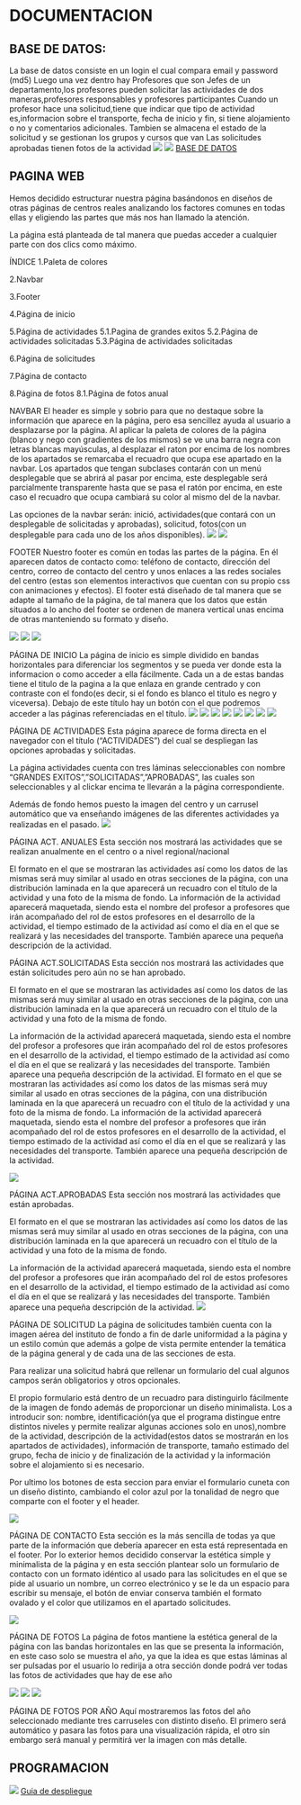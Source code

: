 # DOCUMENTACION
## BASE DE DATOS:

La base de datos consiste en un login el cual compara email y password (md5)
Luego una vez dentro hay Profesores que son Jefes de un departamento,los profesores pueden solicitar las actividades de dos maneras,profesores responsables y profesores participantes
Cuando un profesor hace una solicitud,tiene que indicar que tipo de actividad es,informacion sobre el transporte, fecha de inicio y fin, si tiene alojamiento o no y
comentarios adicionales.
Tambien se almacena el estado de la solicitud y se gestionan los grupos y cursos que van
Las solicitudes aprobadas tienen fotos de la actividad
![](ER.png)
![](https://github.com/paco11111/DAM1_Equipo1/blob/819450778aa33353f1181a760f5cb26825788a63/Markdown/BDR.png)
[BASE DE DATOS](https://educantabria.sharepoint.com/sites/RetoDAM1_2324-Equipo1/_layouts/15/download.aspx?UniqueId=4c0ff03c%2Df8a7%2D489f%2Dbca0%2Dfd9c0769260f)

## PAGINA WEB

Hemos decidido estructurar nuestra página basándonos en diseños de otras páginas de centros reales analizando los factores comunes en todas ellas y eligiendo las partes que más nos han llamado la atención.

La página está planteada de tal manera que puedas acceder a cualquier parte con dos clics como máximo. 

ÍNDICE
1.Paleta de colores

2.Navbar

3.Footer

4.Página de inicio

5.Página de actividades
5.1.Pagina de grandes exitos
5.2.Página de actividades solicitadas
5.3.Página de actividades solicitadas

6.Página de solicitudes

7.Página de contacto

8.Página de fotos
	8.1.Página de fotos anual















NAVBAR
El header es simple y sobrio para que no destaque sobre la información que aparece en la página, pero esa sencillez ayuda al usuario a desplazarse por la página. Al aplicar la paleta de colores de la página (blanco y nego con gradientes de los mismos) se ve una barra negra con letras blancas mayúsculas, al desplazar el raton por encima de los nombres de los apartados se remarcaba el recuadro que ocupa ese apartado en la navbar. Los apartados que tengan subclases contarán con un menú desplegable que se abrirá al pasar por encima, este desplegable será parcialmente transparente hasta que se pasa el ratón por encima, en este caso  el recuadro que ocupa cambiará su color al mismo del de la navbar.

Las opciones de la navbar serán: inició, actividades(que contará con un desplegable de solicitadas y aprobadas), solicitud, fotos(con un desplegable para cada uno de los años disponibles).
![](https://github.com/paco11111/DAM1_Equipo1/blob/340a34f581aa88497dc8941bc88f132de7efa4de/Recursos/Navbar.PNG)
![](https://github.com/paco11111/DAM1_Equipo1/blob/340a34f581aa88497dc8941bc88f132de7efa4de/Recursos/Navbar_cod.PNG)



FOOTER
Nuestro footer es común en todas las partes de la página. En él aparecen datos de contacto como: teléfono de contacto, dirección del centro, correo de contacto del centro y unos enlaces a las redes sociales del centro (estas son elementos interactivos que cuentan con su propio css con animaciones y efectos).
El footer está diseñado de tal manera que se adapte al tamaño de la página, de tal manera que los datos que están situados a lo ancho del footer se ordenen de manera vertical unas encima de otras manteniendo su formato y diseño.

![](https://github.com/paco11111/DAM1_Equipo1/blob/340a34f581aa88497dc8941bc88f132de7efa4de/Recursos/footer.PNG)
![](https://github.com/paco11111/DAM1_Equipo1/blob/340a34f581aa88497dc8941bc88f132de7efa4de/Recursos/footer_cod.PNG)
![](https://github.com/paco11111/DAM1_Equipo1/blob/84463836a3a3f12309a130018612e19641fbb654/Recursos/ajuste%20tama%C3%B1o.PNG
)

PÁGINA DE INICIO
La página de inicio es simple dividido en bandas horizontales para diferenciar los segmentos y se pueda ver donde esta la informacion o como acceder a ella fácilmente. Cada un a de estas bandas tiene el titulo de la pagina a la que enlaza en grande centrado y con contraste con el fondo(es decir, si el fondo es blanco el titulo es negro y viceversa). Debajo de este título hay un botón con el que podremos acceder a las páginas referenciadas en el título.
![](https://github.com/paco11111/DAM1_Equipo1/blob/340a34f581aa88497dc8941bc88f132de7efa4de/Recursos/Inicio1.PNG)
![](https://github.com/paco11111/DAM1_Equipo1/blob/340a34f581aa88497dc8941bc88f132de7efa4de/Recursos/Inicio2.PNG)
![](https://github.com/paco11111/DAM1_Equipo1/blob/340a34f581aa88497dc8941bc88f132de7efa4de/Recursos/Inicio3.PNG)
![](https://github.com/paco11111/DAM1_Equipo1/blob/340a34f581aa88497dc8941bc88f132de7efa4de/Recursos/Inicio4.PNG)
![](https://github.com/paco11111/DAM1_Equipo1/blob/340a34f581aa88497dc8941bc88f132de7efa4de/Recursos/Inicio5.PNG)
![](https://github.com/paco11111/DAM1_Equipo1/blob/84463836a3a3f12309a130018612e19641fbb654/Recursos/Formato%20de%20la%20pagina.PNG)
![](https://github.com/paco11111/DAM1_Equipo1/blob/84463836a3a3f12309a130018612e19641fbb654/Recursos/Section.PNG)
![](https://github.com/paco11111/DAM1_Equipo1/blob/84463836a3a3f12309a130018612e19641fbb654/Recursos/boytones.PNG)

PÁGINA DE ACTIVIDADES
Esta página aparece de forma directa en el navegador con el título (“ACTIVIDADES”) del cual se despliegan las opciones aprobadas y solicitadas.

La página actividades cuenta con tres láminas seleccionables con nombre “GRANDES EXITOS”,”SOLICITADAS”,”APROBADAS”, las cuales son seleccionables y al clickar encima te llevarán a la página correspondiente.

Además de fondo hemos puesto la imagen del centro  y un carrusel automático que va enseñando imágenes de las diferentes actividades ya realizadas en el pasado. 
![](https://github.com/paco11111/DAM1_Equipo1/blob/340a34f581aa88497dc8941bc88f132de7efa4de/Recursos/Actividades.PNG)


PÁGINA ACT. ANUALES
Esta sección nos mostrará las actividades que se realizan anualmente en el centro o  a nivel regional/nacional

El formato en el que se mostraran las actividades así como los datos de las mismas será muy similar al usado en otras secciones de la página, con una distribución laminada en la que aparecerá un recuadro con el título de la actividad y una foto de la misma de fondo. 
La información de la actividad aparecerá maquetada, siendo esta el nombre del profesor a profesores que irán acompañado del rol de estos profesores en el desarrollo de la actividad, el tiempo estimado de la actividad así como el día en el que se realizará y las necesidades del transporte. También aparece una pequeña descripción de la actividad.

PÁGINA ACT.SOLICITADAS
Esta sección nos mostrará las actividades que están solicitudes pero aún no se han aprobado.

El formato en el que se mostraran las actividades así como los datos de las mismas será muy similar al usado en otras secciones de la página, con una distribución laminada en la que aparecerá un recuadro con el título de la actividad y una foto de la misma de fondo.

La información de la actividad aparecerá maquetada, siendo esta el nombre del profesor a profesores que irán acompañado del rol de estos profesores en el desarrollo de la actividad, el tiempo estimado de la actividad así como el día en el que se realizará y las necesidades del transporte. También aparece una pequeña descripción de la actividad.
El formato en el que se mostraran las actividades así como los datos de las mismas será muy similar al usado en otras secciones de la página, con una distribución laminada en la que aparecerá un recuadro con el título de la actividad y una foto de la misma de fondo. 
La información de la actividad aparecerá maquetada, siendo esta el nombre del profesor a profesores que irán acompañado del rol de estos profesores en el desarrollo de la actividad, el tiempo estimado de la actividad así como el día en el que se realizará y las necesidades del transporte. También aparece una pequeña descripción de la actividad.

![](https://github.com/paco11111/DAM1_Equipo1/blob/340a34f581aa88497dc8941bc88f132de7efa4de/Recursos/actv.solicitadas.PNG)

PÁGINA ACT.APROBADAS
Esta sección nos mostrará las actividades que están aprobadas.

El formato en el que se mostraran las actividades así como los datos de las mismas será muy similar al usado en otras secciones de la página, con una distribución laminada en la que aparecerá un recuadro con el título de la actividad y una foto de la misma de fondo. 

La información de la actividad aparecerá maquetada, siendo esta el nombre del profesor a profesores que irán acompañado del rol de estos profesores en el desarrollo de la actividad, el tiempo estimado de la actividad así como el día en el que se realizará y las necesidades del transporte. También aparece una pequeña descripción de la actividad.
![](https://github.com/paco11111/DAM1_Equipo1/blob/340a34f581aa88497dc8941bc88f132de7efa4de/Recursos/Aprobadas.PNG)


PÁGINA DE SOLICITUD
La página de solicitudes también cuenta con la imagen aérea del instituto de fondo a fin de darle uniformidad a la página y un estilo común que además a golpe de vista permite entender la temática de la página general y de cada una de las secciones de esta.

Para realizar una solicitud habrá que rellenar un formulario del cual algunos campos serán obligatorios y otros opcionales.

El propio formulario está dentro de un recuadro para distinguirlo fácilmente de la imagen de fondo además de proporcionar un diseño minimalista. Los a introducir son: nombre, identificación(ya que el programa distingue entre distintos niveles y permite realizar algunas acciones solo en unos),nombre de la actividad, descripción de la actividad(estos datos se mostrarán en los apartados de actividades), información de transporte, tamaño estimado del grupo, fecha de inicio y de finalización de la actividad y la información sobre el alojamiento si es necesario.

Por ultimo los botones de esta seccion para enviar el formulario cuneta con un diseño distinto, cambiando el color azul por la tonalidad de negro que comparte con el footer y el header.

![](https://github.com/paco11111/DAM1_Equipo1/blob/340a34f581aa88497dc8941bc88f132de7efa4de/Recursos/Solicitud.PNG)

PÁGINA DE CONTACTO
Esta sección es la más sencilla de todas ya que parte de la información que debería aparecer en esta está representada en el footer. Por lo exterior hemos decidido conservar la estética simple y minimalista de la página y en esta sección plantear solo un formulario de contacto con un formato idéntico al usado para las solicitudes en el que se pide al usuario un nombre, un correo electrónico y se le da un espacio para escribir su mensaje, el botón de enviar conserva también el formato ovalado y el color que utilizamos en el apartado solicitudes.

![](https://github.com/paco11111/DAM1_Equipo1/blob/f013d38ab6dde2e3e85fc338cd6c013a53270215/Recursos/Formulario%20de%20contacto.PNG)

PÁGINA DE FOTOS
La página de fotos mantiene la estética general de la página con las bandas horizontales en las que se presenta la información, en este caso solo se muestra el año, ya que la idea es que estas láminas al ser pulsadas por el usuario lo redirija a otra sección donde podrá ver todas las fotos de actividades que hay de ese año

![](https://github.com/paco11111/DAM1_Equipo1/blob/340a34f581aa88497dc8941bc88f132de7efa4de/Recursos/fotos.PNG)
![](https://github.com/paco11111/DAM1_Equipo1/blob/340a34f581aa88497dc8941bc88f132de7efa4de/Recursos/CARRUSEL.PNG)
![](https://github.com/paco11111/DAM1_Equipo1/blob/f013d38ab6dde2e3e85fc338cd6c013a53270215/Recursos/CArrete%20de%20imagenes.PNG)

PÁGINA DE FOTOS POR AÑO
Aquí mostraremos las fotos del año seleccionado mediante tres carruseles con distinto diseño. El primero será automático y pasara las fotos para una visualización rápida, el otro sin embargo será manual y permitirá ver la imagen con más detalle.





## PROGRAMACION
![](https://github.com/paco11111/DAM1_Equipo1/blob/337a269efc7911e054f6b1b60f88cf281e8c57b0/DC.png)
[Guia de despliegue](https://educantabria.sharepoint.com/sites/RetoDAM1_2324-Equipo1/_layouts/15/download.aspx?UniqueId=4c0ff03c%2Df8a7%2D489f%2Dbca0%2Dfd9c0769260f)

